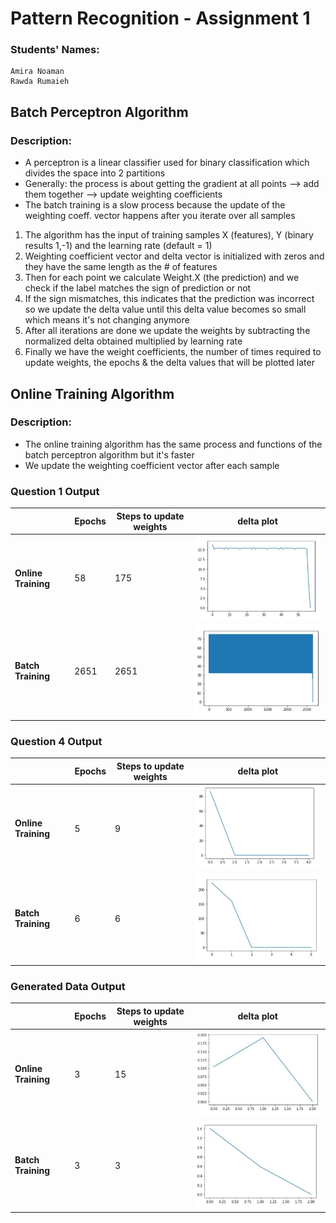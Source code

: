 
# Pattern Recognition - Assignment 1
### Students' Names:
    Amira Noaman
    Rawda Rumaieh 

## Batch Perceptron Algorithm
### Description: 
- A perceptron is a linear classifier used for binary classification which divides the space into 2 partitions
- Generally: the process is about getting the gradient at all points --> add them together --> update weighting coefficients
- The batch training is a slow process because the update of the weighting coeff. vector happens after you iterate over all samples

 1. The algorithm has the input of training samples X (features), Y (binary results 1,-1) and the learning rate (default = 1)
 1. Weighting coefficient vector and delta vector is initialized with zeros and they have the same length as the # of features
 1. Then for each point we calculate Weight.X (the prediction) and we check if the label matches the sign of prediction or not
 1. If the sign mismatches, this indicates that the prediction was incorrect so we update the delta value until this delta value becomes so small which means it's not changing anymore
 1. After all iterations are done we update the weights by subtracting the normalized delta obtained multiplied by learning rate
 1. Finally we have the weight coefficients, the number of times required to update weights, the epochs & the delta values that will be plotted later


## Online Training Algorithm
### Description: 
- The online training algorithm has the same process and functions of the batch perceptron algorithm but it's faster 
- We update the weighting coefficient vector after each sample

### Question 1 Output 
|                     | Epochs      | Steps to update weights | delta plot |
|------------         | ----------- | ----------- | -------------|
| **Online Training** | 58          | 175         |  ![Online Delta Plot Q1](d_online_q1.JPG " DQ1")|
|**Batch Training**   | 2651         | 2651        |  ![Batch Delta Plot Q1](d_batch_q1.JPG " DQ1")|

### Question 4 Output 
|                     | Epochs      | Steps to update weights | delta plot |
|------------         | ----------- | ----------- | -------------|
| **Online Training** | 5          | 9         |  ![Online Delta Plot Q4](d_online_q4.JPG " DQ4")|
|**Batch Training**   | 6         | 6        |  ![Batch Delta Plot Q4](d_batch_q4.JPG " DQ4")|

### Generated Data Output 
|                     | Epochs      | Steps to update weights | delta plot |
|------------         | ----------- | ----------- | -------------|
| **Online Training** | 3          | 15         |  ![Online Delta Plot generated](d_online_generated.JPG " DG")|
|**Batch Training**   | 3         | 3        |  ![Batch Delta Plot generated](d_batch_generated.JPG " DG")|
